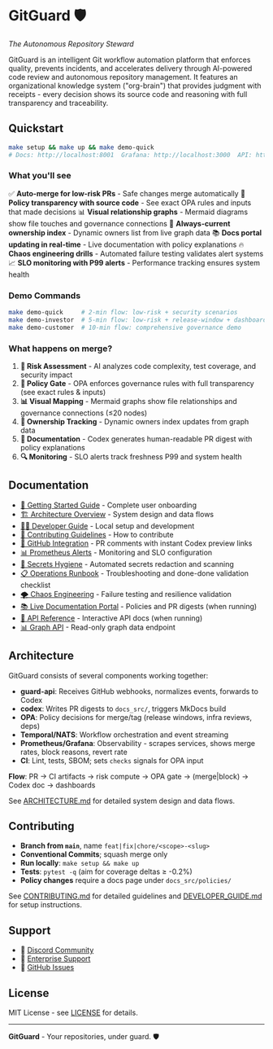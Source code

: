 # GitGuard 🛡️
*The Autonomous Repository Steward*

GitGuard is an intelligent Git workflow automation platform that enforces quality, prevents incidents, and accelerates delivery through AI-powered code review and autonomous repository management. It features an organizational knowledge system ("org-brain") that provides judgment with receipts - every decision shows its source code and reasoning with full transparency and traceability.

## Quickstart

```bash
make setup && make up && make demo-quick
# Docs: http://localhost:8001  Grafana: http://localhost:3000  API: http://localhost:8000
```

### What you'll see

✅ **Auto-merge for low-risk PRs** - Safe changes merge automatically
🚫 **Policy transparency with source code** - See exact OPA rules and inputs that made decisions
📊 **Visual relationship graphs** - Mermaid diagrams show file touches and governance connections
👥 **Always-current ownership index** - Dynamic owners list from live graph data
📚 **Docs portal updating in real-time** - Live documentation with policy explanations
🔥 **Chaos engineering drills** - Automated failure testing validates alert systems
📈 **SLO monitoring with P99 alerts** - Performance tracking ensures system health

### Demo Commands

```bash
make demo-quick     # 2-min flow: low-risk + security scenarios
make demo-investor  # 5-min flow: low-risk + release-window + dashboard
make demo-customer  # 10-min flow: comprehensive governance demo
```

### What happens on merge?

1. **🎯 Risk Assessment** - AI analyzes code complexity, test coverage, and security impact
2. **🚪 Policy Gate** - OPA enforces governance rules with full transparency (see exact rules & inputs)
3. **📊 Visual Mapping** - Mermaid graphs show file relationships and governance connections (≤20 nodes)
4. **👥 Ownership Tracking** - Dynamic owners index updates from graph data
5. **📖 Documentation** - Codex generates human-readable PR digest with policy explanations
6. **🔍 Monitoring** - SLO alerts track freshness P99 and system health

## Documentation

- [🚀 Getting Started Guide](GETTING_STARTED.md) - Complete user onboarding
- [🏗️ Architecture Overview](ARCHITECTURE.md) - System design and data flows
- [👩‍💻 Developer Guide](DEVELOPER_GUIDE.md) - Local setup and development
- [🤝 Contributing Guidelines](CONTRIBUTING.md) - How to contribute
- [🔗 GitHub Integration](docs/GITHUB_INTEGRATION.md) - PR comments with instant Codex preview links
- [📊 Prometheus Alerts](docs/PROMETHEUS_ALERTS.md) - Monitoring and SLO configuration
- [🔐 Secrets Hygiene](docs/SECRETS_HYGIENE.md) - Automated secrets redaction and scanning
- [📋 Operations Runbook](RUNBOOK.md) - Troubleshooting and done-done validation checklist
- [🌪️ Chaos Engineering](tests/CHAOS_ENGINEERING.md) - Failure testing and resilience validation
- [📚 Live Documentation Portal](http://localhost:8001) - Policies and PR digests (when running)
- [🔌 API Reference](http://localhost:8000/docs) - Interactive API docs (when running)
- [📊 Graph API](http://localhost:8000/graph/pr/{number}) - Read-only graph data endpoint

## Architecture

GitGuard consists of several components working together:

- **guard-api**: Receives GitHub webhooks, normalizes events, forwards to Codex
- **codex**: Writes PR digests to `docs_src/`, triggers MkDocs build
- **OPA**: Policy decisions for merge/tag (release windows, infra reviews, deps)
- **Temporal/NATS**: Workflow orchestration and event streaming
- **Prometheus/Grafana**: Observability - scrapes services, shows merge rates, block reasons, revert rate
- **CI**: Lint, tests, SBOM; sets `checks` signals for OPA input

**Flow**: PR → CI artifacts → risk compute → OPA gate → (merge|block) → Codex doc → dashboards

See [ARCHITECTURE.md](ARCHITECTURE.md) for detailed system design and data flows.

## Contributing

- **Branch from `main`**, name `feat|fix|chore/<scope>-<slug>`
- **Conventional Commits**; squash merge only
- **Run locally**: `make setup && make up`
- **Tests**: `pytest -q` (aim for coverage deltas ≥ -0.2%)
- **Policy changes** require a docs page under `docs_src/policies/`

See [CONTRIBUTING.md](CONTRIBUTING.md) for detailed guidelines and [DEVELOPER_GUIDE.md](DEVELOPER_GUIDE.md) for setup instructions.

## Support

- 💬 [Discord Community](https://discord.gg/gitguard)
- 📧 [Enterprise Support](mailto:enterprise@gitguard.io)
- 🐛 [GitHub Issues](https://github.com/your-org/gitguard/issues)

## License

MIT License - see [LICENSE](LICENSE) for details.

---

**GitGuard** - Your repositories, under guard. 🛡️
